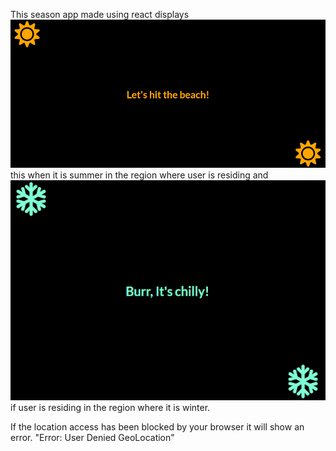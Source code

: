 This season app made using react displays ![Summer](image.png) this when it is summer in the region where user is residing and ![Winter](image-1.png) if user is residing in the region where it is winter.

If the location access has been blocked by your browser it will show an error.
"Error: User Denied GeoLocation"